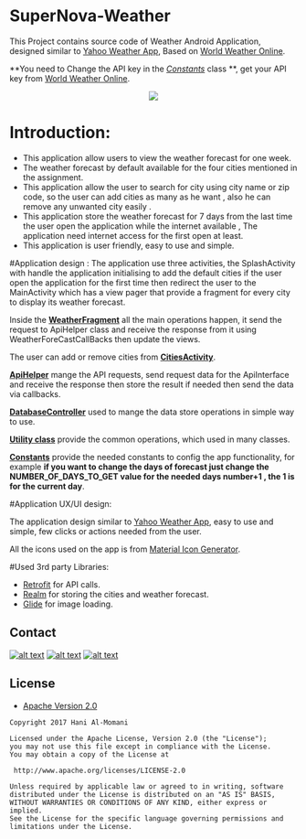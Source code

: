 # SuperNova-Weather
This Project contains source code of Weather Android Application, designed similar to [Yahoo Weather App](https://play.google.com/store/apps/details?id=com.yahoo.mobile.client.android.weather), Based on [World Weather Online](https://developer.worldweatheronline.com/api/).

**You need to Change the API key in the *[Constants]( https://github.com/hani-momanii/SuperNova-Weather/blob/2c1eef77fb09984fc76ce18292a1cb2f61022988/app/src/main/java/hani/weather/utils/Constants.java )* class **, get your API key from [World Weather Online](https://developer.worldweatheronline.com/api/).


<p align="center">
<img src ="https://media.giphy.com/media/n3Xo74IbcnrJ6/giphy.gif" />
</p>


# Introduction:
 - This application allow users to view the weather forecast for one
   week.
 - The weather forecast by default available for the four cities
   mentioned in the assignment.
 - This application allow the user to search for city using city name or
   zip code, so the user can add cities as many as he want , also he can
   remove any unwanted city easily .
 - This application store the weather forecast for 7 days from the last
   time the user open the application while the internet available , The
   application need internet access for the first open at least.
 - This application is user friendly, easy to use and simple.

#Application design :
The application use three activities, the SplashActivity with handle the application initialising to add the default cities if the user open the application for the first time then redirect the user to the MainActivity which has a view pager that provide a fragment for every city to display its weather forecast.

Inside the **[WeatherFragment]( https://github.com/hani-momanii/SuperNova-Weather/blob/2c1eef77fb09984fc76ce18292a1cb2f61022988/app/src/main/java/hani/weather/fragments/WeatherFragment.java )** all the main operations happen, it send the request to ApiHelper class and receive the response from it using WeatherForeCastCallBacks then update the views.

The user can add or remove cities from **[CitiesActivity]( https://github.com/hani-momanii/SuperNova-Weather/blob/c84fa6fcf0e4c9df2c421d8dbf1af2365ad727f7/app/src/main/java/hani/weather/activities/CitiesActivity.java )**.

**[ApiHelper]( https://github.com/hani-momanii/SuperNova-Weather/blob/2c1eef77fb09984fc76ce18292a1cb2f61022988/app/src/main/java/hani/weather/apimanger/ApiHelper.java )** mange the API requests, send request data for the ApiInterface and receive the response then store the result if needed then send the data via callbacks.

**[DatabaseController]( https://github.com/hani-momanii/SuperNova-Weather/blob/c84fa6fcf0e4c9df2c421d8dbf1af2365ad727f7/app/src/main/java/hani/weather/utils/DatabaseController.java )** used to mange the data store operations in simple way to use.

**[Utility class]( https://github.com/hani-momanii/SuperNova-Weather/blob/c84fa6fcf0e4c9df2c421d8dbf1af2365ad727f7/app/src/main/java/hani/weather/utils/Utility.java )** provide the common operations, which used in many classes.

**[Constants]( https://github.com/hani-momanii/SuperNova-Weather/blob/2c1eef77fb09984fc76ce18292a1cb2f61022988/app/src/main/java/hani/weather/utils/Constants.java )** provide the needed constants to config the app functionality, for example **if you want to change the days of forecast just change the NUMBER_OF_DAYS_TO_GET value for the needed days number+1 , the 1 is for the current day**.

#Application UX/UI design:

The application design similar to [Yahoo Weather App](https://play.google.com/store/apps/details?id=com.yahoo.mobile.client.android.weather), easy to use and simple, few clicks or actions needed from the user.

All the icons used on the app is from [Material Icon Generator](https://github.com/konifar/android-material-design-icon-generator-plugin).

#Used 3rd party Libraries:
 - [Retrofit]( http://square.github.io/retrofit/) for API calls.
 - [Realm]( https://realm.io/products/java/ ) for storing the cities and weather forecast.
 - [Glide]( https://github.com/bumptech/glide ) for image loading.


## Contact
[![alt text][1.1]][1]
[![alt text][2.1]][2]
[![alt text][6.1]][6]


[1.1]: http://i.imgur.com/tXSoThF.png (twitter icon with padding)
[2.1]: http://i.imgur.com/P3YfQoD.png (facebook icon with padding)
[6.1]: http://i.imgur.com/0o48UoR.png (github icon with padding)


[1]: https://twitter.com/hani_momanii
[2]: https://www.facebook.com/hani.momanii
[6]: https://github.com/hani-momanii


## License

* [Apache Version 2.0](http://www.apache.org/licenses/LICENSE-2.0.html)

```
Copyright 2017 Hani Al-Momani

Licensed under the Apache License, Version 2.0 (the "License");
you may not use this file except in compliance with the License.
You may obtain a copy of the License at

 http://www.apache.org/licenses/LICENSE-2.0

Unless required by applicable law or agreed to in writing, software
distributed under the License is distributed on an "AS IS" BASIS,
WITHOUT WARRANTIES OR CONDITIONS OF ANY KIND, either express or implied.
See the License for the specific language governing permissions and
limitations under the License.
```
